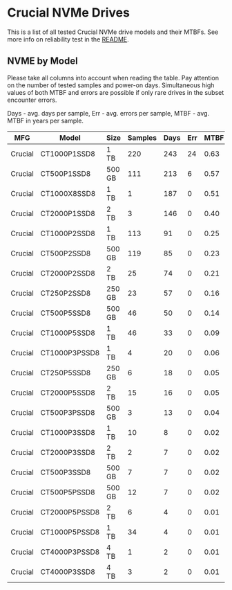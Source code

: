 Crucial NVMe Drives
===================

This is a list of all tested Crucial NVMe drive models and their MTBFs. See more
info on reliability test in the [README](https://github.com/linuxhw/SMART).

NVME by Model
------------

Please take all columns into account when reading the table. Pay attention on the
number of tested samples and power-on days. Simultaneous high values of both MTBF
and errors are possible if only rare drives in the subset encounter errors.

Days - avg. days per sample,
Err  - avg. errors per sample,
MTBF - avg. MTBF in years per sample.

| MFG       | Model              | Size   | Samples | Days  | Err   | MTBF |
|-----------|--------------------|--------|---------|-------|-------|------|
| Crucial   | CT1000P1SSD8       | 1 TB   | 220     | 243   | 24    | 0.63   |
| Crucial   | CT500P1SSD8        | 500 GB | 111     | 213   | 6     | 0.57   |
| Crucial   | CT1000X8SSD8       | 1 TB   | 1       | 187   | 0     | 0.51   |
| Crucial   | CT2000P1SSD8       | 2 TB   | 3       | 146   | 0     | 0.40   |
| Crucial   | CT1000P2SSD8       | 1 TB   | 113     | 91    | 0     | 0.25   |
| Crucial   | CT500P2SSD8        | 500 GB | 119     | 85    | 0     | 0.23   |
| Crucial   | CT2000P2SSD8       | 2 TB   | 25      | 74    | 0     | 0.21   |
| Crucial   | CT250P2SSD8        | 250 GB | 23      | 57    | 0     | 0.16   |
| Crucial   | CT500P5SSD8        | 500 GB | 46      | 50    | 0     | 0.14   |
| Crucial   | CT1000P5SSD8       | 1 TB   | 46      | 33    | 0     | 0.09   |
| Crucial   | CT1000P3PSSD8      | 1 TB   | 4       | 20    | 0     | 0.06   |
| Crucial   | CT250P5SSD8        | 250 GB | 6       | 18    | 0     | 0.05   |
| Crucial   | CT2000P5SSD8       | 2 TB   | 15      | 16    | 0     | 0.05   |
| Crucial   | CT500P3PSSD8       | 500 GB | 3       | 13    | 0     | 0.04   |
| Crucial   | CT1000P3SSD8       | 1 TB   | 10      | 8     | 0     | 0.02   |
| Crucial   | CT2000P3SSD8       | 2 TB   | 2       | 7     | 0     | 0.02   |
| Crucial   | CT500P3SSD8        | 500 GB | 7       | 7     | 0     | 0.02   |
| Crucial   | CT500P5PSSD8       | 500 GB | 12      | 7     | 0     | 0.02   |
| Crucial   | CT2000P5PSSD8      | 2 TB   | 6       | 4     | 0     | 0.01   |
| Crucial   | CT1000P5PSSD8      | 1 TB   | 34      | 4     | 0     | 0.01   |
| Crucial   | CT4000P3PSSD8      | 4 TB   | 1       | 2     | 0     | 0.01   |
| Crucial   | CT4000P3SSD8       | 4 TB   | 3       | 2     | 0     | 0.01   |

